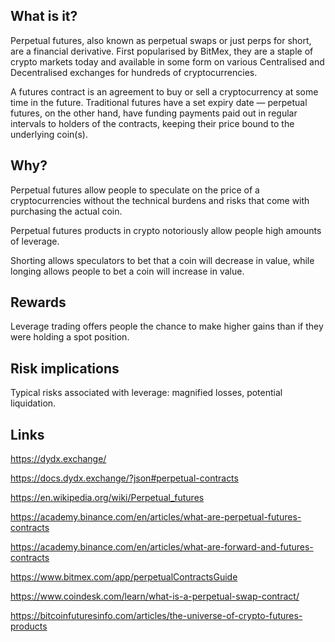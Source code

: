 ## What is it?

Perpetual futures, also known as perpetual swaps or just perps for short, are a financial derivative. First popularised
by BitMex, they are a staple of crypto markets today and available in some form on various Centralised and Decentralised
exchanges for hundreds of cryptocurrencies.

A futures contract is an agreement to buy or sell a cryptocurrency at some time in the future. Traditional futures have
a set expiry date — perpetual futures, on the other hand, have funding payments paid out in regular intervals to holders
of the contracts, keeping their price bound to the underlying coin(s).

## Why?

Perpetual futures allow people to speculate on the price of a cryptocurrencies without the technical burdens and risks
that come with purchasing the actual coin.

Perpetual futures products in crypto notoriously allow people high amounts of leverage.

Shorting allows speculators to bet that a coin will decrease in value, while longing allows people to bet a coin will
increase in value.

## Rewards

Leverage trading offers people the chance to make higher gains than if they were holding a spot position.

## Risk implications

Typical risks associated with leverage: magnified losses, potential liquidation.

## Links

https://dydx.exchange/

https://docs.dydx.exchange/?json#perpetual-contracts

https://en.wikipedia.org/wiki/Perpetual_futures

https://academy.binance.com/en/articles/what-are-perpetual-futures-contracts

https://academy.binance.com/en/articles/what-are-forward-and-futures-contracts

https://www.bitmex.com/app/perpetualContractsGuide

https://www.coindesk.com/learn/what-is-a-perpetual-swap-contract/

https://bitcoinfuturesinfo.com/articles/the-universe-of-crypto-futures-products
